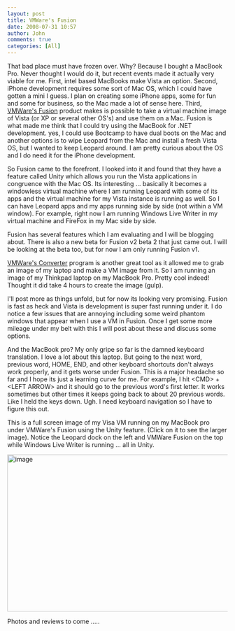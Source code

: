 ```yaml
---
layout: post
title: VMWare's Fusion
date: 2008-07-31 10:57
author: John
comments: true
categories: [All]
---
```

<p>That bad place must have frozen over. Why? Because I bought a MacBook Pro. Never thought I would do it, but recent events made it actually very viable for me. First, intel based MacBooks make Vista an option. Second, iPhone development requires some sort of Mac OS, which I could have gotten a mini I guess. I plan on creating some iPhone apps, some for fun and some for business, so the Mac made a lot of sense here. Third, <a href="http://vmware.com/products/fusion/">VMWare's Fusion</a> product makes is possible to take a virtual machine image of Vista (or XP or several other OS's) and use them on a Mac. Fusion is what made me think that I could try using the MacBook for .NET development. yes, I could use Bootcamp to have dual boots on the Mac and another options is to wipe Leopard from the Mac and install a fresh Vista OS, but I wanted to keep Leopard around. I am pretty curious about the OS and I do need it for the iPhone development.</p> <p>So Fusion came to the forefront. I looked into it and found that they have a feature called Unity which allows you run the Vista applications in congruence with the Mac OS. Its interesting ... basically it becomes a windowless virtual machine where I am running Leopard with some of its apps and the virtual machine for my Vista instance is running as well. So I can have Leopard apps and my apps running side by side (not within a VM window). For example, right now I am running Windows Live Writer in my virtual machine and FireFox in my Mac side by side. </p> <p>Fusion has several features which I am evaluating and I will be blogging about. There is also a new beta for Fusion v2 beta 2 that just came out. I will be looking at the beta too, but for now I am only running Fusion v1.</p> <p><a href="http://vmware.com/products/converter/">VMWare's Converter</a> program is another great tool as it allowed me to grab an image of my laptop and make a VM image from it. So I am running an image of my Thinkpad laptop on my MacBook Pro. Pretty cool indeed! Thought it did take 4 hours to create the image (gulp).</p> <p>I'll post more as things unfold, but for now its looking very promising. Fusion is fast as heck and Vista is development is super fast running under it. I do notice a few issues that are annoying including some weird phantom windows that appear when I use a VM in Fusion. Once I get some more mileage under my belt with this I will post about these and discuss some options. </p> <p>And the MacBook pro? My only gripe so far is the damned keyboard translation. I love a lot about this laptop. But going to the next word, previous word, HOME, END, and other keyboard shortcuts don't always work properly, and it gets worse under Fusion. This is a major headache so far and I hope its just a learning curve for me. For example, I hit &lt;CMD&gt; + &lt;LEFT ARROW&gt; and it should go to the previous word's first letter. It works sometimes but other times it keeps going back to about 20 previous words. Like I held the keys down. Ugh. I need keyboard navigation so I have to figure this out. </p> <p>This is a full screen image of my Visa VM running on my MacBook pro under VMWare's Fusion using the Unity feature. (Click on it to see the larger image). Notice the Leopard dock on the left and VMWare Fusion on the top while Windows Live Writer is running ... all in Unity.</p> <p><a href="/wp-content/uploads/files/media/image/WindowsLiveWriter/VMWaresFusion_94A7/image_2.png"><img style="border-right: 0px; border-top: 0px; border-left: 0px; border-bottom: 0px" height="359" alt="image" src="/wp-content/uploads/files/media/image/WindowsLiveWriter/VMWaresFusion_94A7/image_thumb.png" width="574" border="0"></a> </p> <p>Photos and reviews to come .....</p>

